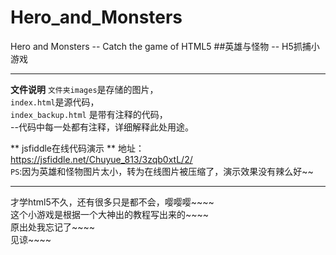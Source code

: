 # Hero_and_Monsters
Hero and Monsters -- Catch the game of HTML5
##英雄与怪物 -- H5抓捕小游戏
<hr>

**文件说明**
`文件夹images`是存储的图片， <br>
`index.html`是源代码， <br>
`index_backup.html` 是带有注释的代码， <br>
	--代码中每一处都有注释，详细解释此处用途。 <br>

** jsfiddle在线代码演示 **
地址：https://jsfiddle.net/Chuyue_813/3zqb0xtL/2/  <br>
`PS`:因为英雄和怪物图片太小，转为在线图片被压缩了，演示效果没有辣么好~~

<hr>
才学html5不久，还有很多只是都不会，嘤嘤嘤~~~~ <br>
这个小游戏是根据一个大神出的教程写出来的~~~~ <br>
原出处我忘记了~~~~ <br>
见谅~~~~ <br>